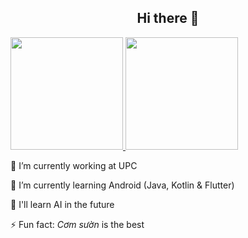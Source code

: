 <h2 align="center"> Hi there 👋</h2>

<p>
  <a href="https://github.com/anuraghazra/github-readme-stats">
    <img height="180" src="https://github-readme-stats.vercel.app/api?username=kitoku95&count_private=true&show_icons=true&theme=gruvbox" />
    <img height="180" src="https://github-readme-stats.vercel.app/api/top-langs/?username=kitoku95&count_private=true&layout=compact&theme=gruvbox" />
  </a>
</p>

<p>🔭 I’m currently working at UPC</p>
<p>🌱 I’m currently learning Android (Java, Kotlin & Flutter)</p>
<p>🤔 I'll learn AI in the future</p>
<p>⚡ Fun fact: <i>Cơm sườn</i> is the best</p>

<!--


**kitoku95/kitoku95** is a ✨ _special_ ✨ repository because its `README.md` (this file) appears on your GitHub profile.

Here are some ideas to get you started:

- 🔭 I’m currently working on ...
- 🌱 I’m currently learning ...
- 👯 I’m looking to collaborate on ...
- 🤔 I’m looking for help with ...
- 💬 Ask me about ...
- 📫 How to reach me: ...
- 😄 Pronouns: ...
- ⚡ Fun fact: ...
-->
